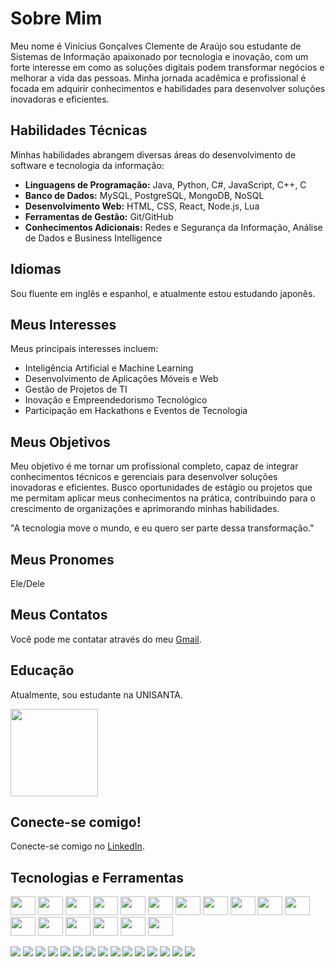 # Sobre Mim

Meu nome é Vinícius Gonçalves Clemente de Araújo sou estudante de Sistemas de Informação apaixonado por tecnologia e inovação, com um forte interesse em como as soluções digitais podem transformar negócios e melhorar a vida das pessoas. Minha jornada acadêmica e profissional é focada em adquirir conhecimentos e habilidades para desenvolver soluções inovadoras e eficientes.

## Habilidades Técnicas

Minhas habilidades abrangem diversas áreas do desenvolvimento de software e tecnologia da informação:

- **Linguagens de Programação:** Java, Python, C#, JavaScript, C++, C
- **Banco de Dados:** MySQL, PostgreSQL, MongoDB, NoSQL
- **Desenvolvimento Web:** HTML, CSS, React, Node.js, Lua
- **Ferramentas de Gestão:** Git/GitHub
- **Conhecimentos Adicionais:** Redes e Segurança da Informação, Análise de Dados e Business Intelligence

## Idiomas

Sou fluente em inglês e espanhol, e atualmente estou estudando japonês.

## Meus Interesses

Meus principais interesses incluem:

- Inteligência Artificial e Machine Learning
- Desenvolvimento de Aplicações Móveis e Web
- Gestão de Projetos de TI
- Inovação e Empreendedorismo Tecnológico
- Participação em Hackathons e Eventos de Tecnologia

## Meus Objetivos

Meu objetivo é me tornar um profissional completo, capaz de integrar conhecimentos técnicos e gerenciais para desenvolver soluções inovadoras e eficientes. Busco oportunidades de estágio ou projetos que me permitam aplicar meus conhecimentos na prática, contribuindo para o crescimento de organizações e aprimorando minhas habilidades.

"A tecnologia move o mundo, e eu quero ser parte dessa transformação."

## Meus Pronomes

Ele/Dele

## Meus Contatos

Você pode me contatar através do meu [Gmail](mailto:viniciusgoncalves.3123@gmail.com).

## Educação

Atualmente, sou estudante na UNISANTA.

<img width="140" height="140" src="https://www.serventuarios.org.br/wp-content/uploads/2022/03/unisanta.jpg">

## Conecte-se comigo!

Conecte-se comigo no [LinkedIn](https://www.linkedin.com/in/vin%C3%ADcius-gon%C3%A7alves-clemente-de-ara%C3%BAjo-965363349/).

## Tecnologias e Ferramentas

<img width="40" height="30" src="https://www.serventuarios.org.br/wp-content/uploads/2022/03/unisanta.jpg"> <img width="40" height="30" src="https://img.shields.io/badge/Gmail-D14836?style=for-the-badge&logo=gmail&logoColor=white"> <img width="40" height="30" src="https://img.shields.io/badge/LinkedIn-0077B5?style=for-the-badge&logo=linkedin&logoColor=white"> <img width = 40 height = 30 src="https://www.serventuarios.org.br/wp-content/uploads/2022/03/unisanta.jpg"> <img width = 40 height = 30 src="https://www.favpng.com/png_preview/23/10/7/c-programming-language-logo-microsoft-visual-studio-net-framework-png-favpng-WLLTMqZhSPAk9q3DTh993fZnh.jpg"> <img width = 40 height = 30 src="https://i.pinimg.com/474x/cc/2a/d1/cc2ad105c2818e224bfb3bafb480e659.jpg"> <img width = 40 height = 30 src="https://images.icon-icons.com/2415/PNG/512/git_plain_wordmark_logo_icon_146508.png"> <img width = 40 height = 30 src="https://img.icons8.com/color/512/html-5.png"> <img width = 40 height = 30 src="https://cdn-icons-png.flaticon.com/512/919/919826.png"> <img width = 40 height = 30 src="https://encrypted-tbn0.gstatic.com/images?q=tbn:ANd9GcRuHnJDLOcdm_0b6N6kNj-1OvO9KhKYgqIy0w&s"> <img width = 40 height = 30 src="https://cdn4.iconfinder.com/data/icons/logos-3/600/React.js_logo-512.png"> <img width = 40 height = 30 src="https://i.pinimg.com/736x/4d/fc/38/4dfc38802784bcf687f616e7e5a4370c.jpg"> <img width = 40 height = 30 src="https://encrypted-tbn0.gstatic.com/images?q=tbn:ANd9GcSzPDTaNZlXTC9nrUkXYIqMvS_LfCwTFkWb6g&s"> <img width = 40 height = 30 src="https://www.desuvit.com/wp-content/uploads/2021/03/mongodb-icon.png"> <img width = 40 height = 30 src="https://e7.pngegg.com/pngimages/46/626/png-clipart-c-logo-the-c-programming-language-computer-icons-computer-programming-source-code-programming-miscellaneous-template.png"> <img width = 40 height = 30 src="https://w7.pngwing.com/pngs/441/460/png-clipart-postgresql-plain-wordmark-logo-icon-thumbnail.png"> <img width = 40 height = 30 src="https://i.pinimg.com/564x/67/ed/2a/67ed2ac947b9dfcf283521309a304050.jpg">


<img src="https://img.shields.io/badge/Java-ED8B00?style=for-the-badge&logo=openjdk&logoColor=white"> <img src="https://img.shields.io/badge/Python-3776AB?style=for-the-badge&logo=python&logoColor=white"> <img src="https://img.shields.io/badge/C%23-239120?style=for-the-badge&logo=c-sharp&logoColor=white"> <img src="https://img.shields.io/badge/JavaScript-F7DF1E?style=for-the-badge&logo=javascript&logoColor=black"> <img src="https://img.shields.io/badge/C%2B%2B-00599C?style=for-the-badge&logo=c%2B%2B&logoColor=white">
<img src="https://img.shields.io/badge/MySQL-4479A1?style=for-the-badge&logo=mysql&logoColor=white"> <img src="https://img.shields.io/badge/PostgreSQL-316192?style=for-the-badge&logo=postgresql&logoColor=white"> <img src="https://img.shields.io/badge/MongoDB-47A248?style=for-the-badge&logo=mongodb&logoColor=white">
<img src="https://img.shields.io/badge/HTML5-E34F26?style=for-the-badge&logo=html5&logoColor=white"> <img src="https://img.shields.io/badge/CSS3-1572B6?style=for-the-badge&logo=css3&logoColor=white"> <img src="https://img.shields.io/badge/React-61DAFB?style=for-the-badge&logo=react&logoColor=black"> <img src="https://img.shields.io/badge/Node.js-339933?style=for-the-badge&logo=node.js&logoColor=white"> <img src="https://img.shields.io/badge/Lua-2C2D72?style=for-the-badge&logo=lua&logoColor=white">
<img src="https://img.shields.io/badge/Git-F05032?style=for-the-badge&logo=git&logoColor=white"> <img src="https://img.shields.io/badge/GitHub-100000?style=for-the-badge&logo=github&logoColor=white">

